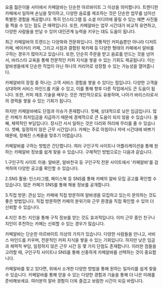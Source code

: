 <p>요즘 젊은이들 사이에서 카페알바는 단순한 아르바이트 그 이상을 의미합니다. 트렌디한 카페에서 일하며 손님을 맞이하고, 다양한 음료를 제조하는 것은 단순한 업무를 넘어선 특별한 경험을 제공합니다. 특히 인스타그램 등 소셜 미디어에 올릴 수 있는 예쁜 사진들을 찍을 수 있는 점도 큰 매력입니다. 또한, 카페알바는 업무 시간대가 비교적 유연하고, 다양한 사람들을 만날 수 있어 대인관계 능력을 키우는 데도 도움이 됩니다.</p>

<p>최근 카페알바의 트렌드는 다양화와 전문화입니다. 전통적인 커피숍뿐만 아니라 디저트 카페, 베이커리 카페, 그리고 서점과 결합된 북카페 등 다양한 형태의 카페에서 알바를 구하는 경우가 많아지고 있습니다. 또한, 단순히 주문을 받고 음료를 만드는 것을 넘어서, 바리스타 교육을 통해 전문적인 커피 지식을 쌓을 수 있는 기회도 제공됩니다. 이는 알바생들에게 단순한 직업이 아닌 하나의 커리어로 성장할 수 있는 가능성을 열어줍니다.</p>

<p>카페알바의 장점 중 하나는 고객 서비스 경험을 쌓을 수 있다는 점입니다. 다양한 고객을 상대하며 서비스 마인드를 키울 수 있고, 이를 통해 향후 다른 직업에서도 큰 도움이 됩니다. 또한, 커피 제조 기술을 배우는 것은 개인적으로도 유용하며, 나아가 바리스타로서의 경력을 쌓을 수 있는 기회가 됩니다.</p>

<p>하지만 카페알바에도 단점과 이슈가 존재합니다. 첫째, 상대적으로 낮은 임금입니다. 많은 카페가 최저임금을 지급하기 때문에 경제적으로 큰 도움이 되지 않을 수 있습니다. 둘째, 체력적인 부담입니다. 장시간 서서 일하는 것은 다리와 허리에 무리를 줄 수 있습니다. 셋째, 일정하지 않은 근무 시간입니다. 카페는 주로 아침이나 저녁 시간대에 바쁘기 때문에, 정해진 스케줄을 맞추기 어렵습니다.</p>

<p>카페알바를 구하는 방법은 간단합니다. 여러 구인구직 사이트나 어플리케이션을 통해 원하는 카페알바 정보를 쉽게 찾을 수 있습니다. 구체적인 방법으로는 다음과 같습니다.</p>

<p>1.구인구직 사이트 이용: 알바몬, 알바천국 등 구인구직 전문 사이트에서 '카페알바'를 검색하여 다양한 공고를 확인할 수 있습니다.</p>
<p>2.SNS 활용: 인스타그램, 페이스북 등 SNS를 통해 카페의 알바 모집 공고를 확인할 수 있습니다. 많은 카페가 SNS를 통해 채용 정보를 공개합니다.</p>
<p>3.직접 방문: 관심 있는 카페에 직접 방문하여 알바생을 모집하고 있는지 문의하는 것도 좋은 방법입니다. 직접 방문하면 카페의 분위기와 근무 환경을 직접 확인할 수 있어 더 신뢰할 수 있습니다.</p>
<p>4.지인 추천: 지인을 통해 구직 정보를 얻는 것도 효과적입니다. 이미 근무 중인 친구나 지인이 추천하는 카페는 신뢰할 수 있는 경우가 많습니다.</p>

<p>카페알바는 단순한 아르바이트 이상의 가치가 있습니다. 다양한 사람들을 만나고, 서비스 마인드를 키우며, 전문적인 커피 지식을 쌓을 수 있는 기회입니다. 하지만 낮은 임금과 체력적 부담, 일정하지 않은 근무 시간 등 몇 가지 단점도 존재합니다. 이러한 점들을 고려할 때, 구인구직 사이트나 SNS를 통해 신중하게 카페알바를 선택하는 것이 중요합니다.</p>

<p>카페알바를 찾고 있다면, 위에서 소개한 다양한 방법을 통해 원하는 일자리를 쉽게 찾을 수 있습니다. 카페알바를 통해 얻을 수 있는 다양한 경험과 기술을 통해 더 나은 미래를 준비해보세요. 여러분의 알바 경험이 더욱 즐겁고 보람찬 시간이 되길 바랍니다.</p>
